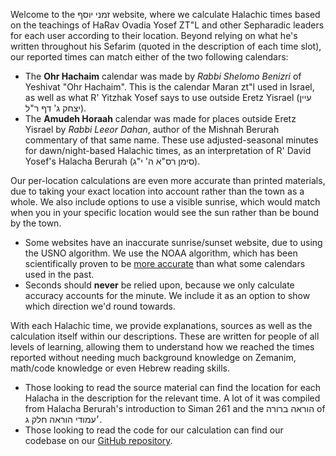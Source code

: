 Welcome to the זמני יוסף website, where we calculate Halachic times based on the teachings of HaRav Ovadia Yosef ZT"L and other Sepharadic leaders for each user according to their location. Beyond relying on what he's written throughout his Sefarim (quoted in the description of each time slot), our reported times can match either of the two following calendars:

- The **Ohr Hachaim** calendar was made by *Rabbi Shelomo Benizri* of Yeshivat "Ohr Hachaim". This is the calendar Maran zt"l used in Israel, as well as what R' Yitzhak Yosef says to use outside Eretz Yisrael (עיין יצחק ג' דף ר"ל).
- The **Amudeh Horaah** calendar was made for places outside Eretz Yisrael by *Rabbi Leeor Dahan*, author of the Mishnah Berurah commentary of that same name. These use adjusted-seasonal minutes for dawn/night-based Halachic times, as an interpretation of R' David Yosef's Halacha Berurah (סימן רס"א ה' י"ג).

Our per-location calculations are even more accurate than printed materials, due to taking your exact location into account rather than the town as a whole. We also include options to use a visible sunrise, which would match when you in your specific location would see the sun rather than be bound by the town.
- Some websites have an inaccurate sunrise/sunset website, due to using the USNO algorithm. We use the NOAA algorithm, which has been scientifically proven to be [more accurate](https://github.com/KosherJava/zmanim/commit/b69dc31cf041279523fc9a4a6ac06912736487bb) than what some calendars used in the past.
- Seconds should **never** be relied upon, because we only calculate accuracy accounts for the minute. We include it as an option to show which direction we'd round towards.

With each Halachic time, we provide explanations, sources as well as the calculation itself within our descriptions. These are written for people of all levels of learning, allowing them to understand how we reached the times reported without needing much background knowledge on Zemanim, math/code knowledge or even Hebrew reading skills.
- Those looking to read the source material can find the location for each Halacha in the description for the relevant time. A lot of it was compiled from Halacha Berurah's introduction to Siman 261 and the הוראה ברורה of ׳עמודי הוראה חלק ג.
- Those looking to read the code for our calculation can find our codebase on our [GitHub repository](https://github.com/Elyahu41/royzmanimwebsite).
